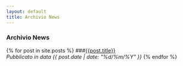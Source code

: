 ```yaml
---
layout: default
title: Archivio News
---
```


### Archivio News

{% for post in site.posts %}
###[{{post.title}}]({{post.url}})  
_Pubblicato in data {{ post.date | date: "%d/%m/%Y" }}_
{% endfor %}